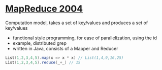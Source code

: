 # [MapReduce 2004](https://static.googleusercontent.com/media/research.google.com/en//archive/mapreduce-osdi04.pdf)
Computation model, takes a set of key/values and produces a set of key/values
- functional style programming, for ease of parallelization, using the id
- example, distributed grep 
- written in Java, consists of a Mapper and Reducer

```scala
List(1,2,3,4,5).map(x => x * x) // List(1,4,9,16,25)
List(1,2,3,4,5).reduce(_+_) // 15
```
